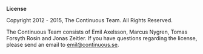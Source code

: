 __License__

Copyright 2012 - 2015, The Continuous Team. All Rights Reserved.

The Continuous Team consists of Emil Axelsson, Marcus Nygren, Tomas Forsyth Rosin and Jonas Zeitler.
If you have questions regarding the license, please send an email to emil@continuous.se.
